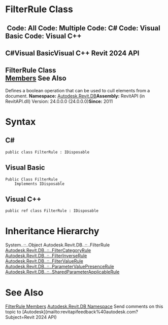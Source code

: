 # FilterRule Class

﻿
 Code: All Code: Multiple Code: C# Code: Visual Basic Code: Visual C++   
---  
C#Visual BasicVisual C++
Revit 2024 API  
---  
FilterRule Class  
[Members](14d1acfd-a77a-2a90-5252-505554426402.md "FilterRule Members") See Also  
---  
Defines a boolean operation that can be used to cull elements from a document. 
**Namespace:** [Autodesk.Revit.DB](87546ba7-461b-c646-cbb1-2cb8f5bff8b2.md "Autodesk.Revit.DB Namespace")**Assembly:** RevitAPI (in RevitAPI.dll) Version: 24.0.0.0 (24.0.0.0)**Since:** 2011 
# Syntax
C#  
---  
```text
public class FilterRule : IDisposable
```
  
Visual Basic  
---  
```text
Public Class FilterRule _
	Implements IDisposable
```
  
Visual C++  
---  
```text
public ref class FilterRule : IDisposable
```
  
# Inheritance Hierarchy
System..::..Object Autodesk.Revit.DB..::..FilterRule [Autodesk.Revit.DB..::..FilterCategoryRule](7df5b10b-c423-b5c8-6492-1274d7a447d9.md "FilterCategoryRule Class") [Autodesk.Revit.DB..::..FilterInverseRule](bd21b884-c026-5a16-4470-72172b71db4a.md "FilterInverseRule Class") [Autodesk.Revit.DB..::..FilterValueRule](a1f845ea-fb72-bbc7-10ef-b18a27369be9.md "FilterValueRule Class") [Autodesk.Revit.DB..::..ParameterValuePresenceRule](20b7bd3d-6326-9b47-0738-9da761e3fcf5.md "ParameterValuePresenceRule Class") [Autodesk.Revit.DB..::..SharedParameterApplicableRule](64d80468-27ac-8acb-25f1-48bc3597ab87.md "SharedParameterApplicableRule Class")
# See Also
[FilterRule Members](14d1acfd-a77a-2a90-5252-505554426402.md "FilterRule Members")
[Autodesk.Revit.DB Namespace](87546ba7-461b-c646-cbb1-2cb8f5bff8b2.md "Autodesk.Revit.DB Namespace")
Send comments on this topic to [Autodesk](mailto:revitapifeedback%40autodesk.com?Subject=Revit 2024 API)